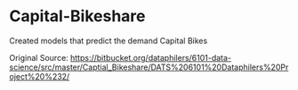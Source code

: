 # Capital-Bikeshare
Created models that predict the demand Capital Bikes

Original Source:
https://bitbucket.org/dataphilers/6101-data-science/src/master/Captial_Bikeshare/DATS%206101%20Dataphilers%20Project%20%232/
